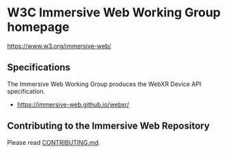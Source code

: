 # W3C Immersive Web Working Group homepage

https://www.w3.org/immersive-web/

## Specifications

The Immersive Web Working Group produces the WebXR Device API specification.

* https://immersive-web.github.io/webxr/

## Contributing to the Immersive Web Repository

Please read [CONTRIBUTING.md](CONTRIBUTING.md).
